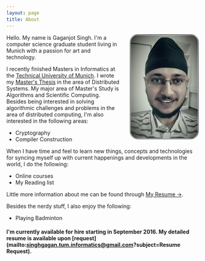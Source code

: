 ```yaml
---
layout: page
title: About
---
```


<!--img src="/res/portrait.jpg" style="max-width: 35%; max-height: 35%;" align="right" /-->

<img src="/res/portrait.jpg" width="35%" align="right" style="padding: 1px; border:thin solid black; border-radius: 20px; margin: 0px 0px 16px 24px;" />

Hello. My name is Gaganjot Singh. I'm a computer science graduate student living in Munich with a passion for art and technology.

I recently finished Masters in Informatics at the [Technical University of Munich](https://www.tum.de/).
I wrote my [Master's Thesis](/study/masterThesis/) in the area of Distributed Systems.
My major area of Master's Study is Algorithms and Scientific Computing.
Besides being interested in solving algorithmic challenges and problems in the area of distributed computing, I'm also interested in the following areas:


* Cryptography
* Compiler Construction

When I have time and feel to learn new things, concepts and technologies for syncing myself up with current happenings and developments in the world, I do the following:

* Online courses
* My Reading list

Little more information about me can be found through [My Resume &rarr;](/about/resume/).

Besides the nerdy stuff, I also enjoy the following:

* Playing Badminton

#### I'm currently **available** for hire starting in September 2016. My detailed resume is available upon [request](mailto:singhgagan.tum.informatics@gmail.com?subject=Resume Request).

<!--div class="message" style="font-size:11px">
  The views expressed on this blog are solely personal and have no binding, relation or influence with my current and/or past employers.
</div-->
